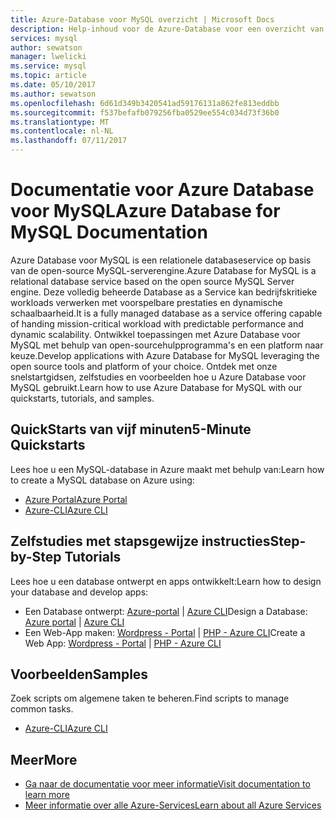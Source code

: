 ```yaml
---
title: Azure-Database voor MySQL overzicht | Microsoft Docs
description: Help-inhoud voor de Azure-Database voor een overzicht van MySQL in Azure portal
services: mysql
author: sewatson
manager: lwelicki
ms.service: mysql
ms.topic: article
ms.date: 05/10/2017
ms.author: sewatson
ms.openlocfilehash: 6d61d349b3420541ad59176131a862fe813eddbb
ms.sourcegitcommit: f537befafb079256fba0529ee554c034d73f36b0
ms.translationtype: MT
ms.contentlocale: nl-NL
ms.lasthandoff: 07/11/2017
---
```

# <a name="azure-database-for-mysql-documentation"></a><span data-ttu-id="84e51-103">Documentatie voor Azure Database voor MySQL</span><span class="sxs-lookup"><span data-stu-id="84e51-103">Azure Database for MySQL Documentation</span></span>

<span data-ttu-id="84e51-104">Azure Database voor MySQL is een relationele databaseservice op basis van de open-source MySQL-serverengine.</span><span class="sxs-lookup"><span data-stu-id="84e51-104">Azure Database for MySQL is a relational database service based on the open source MySQL Server engine.</span></span>  <span data-ttu-id="84e51-105">Deze volledig beheerde Database as a Service kan bedrijfskritieke workloads verwerken met voorspelbare prestaties en dynamische schaalbaarheid.</span><span class="sxs-lookup"><span data-stu-id="84e51-105">It is a fully managed database as a service offering capable of handing mission-critical workload with predictable performance and dynamic scalability.</span></span> <span data-ttu-id="84e51-106">Ontwikkel toepassingen met Azure Database voor MySQL met behulp van open-sourcehulpprogramma's en een platform naar keuze.</span><span class="sxs-lookup"><span data-stu-id="84e51-106">Develop applications with Azure Database for MySQL leveraging the open source tools and platform of your choice.</span></span> <span data-ttu-id="84e51-107">Ontdek met onze snelstartgidsen, zelfstudies en voorbeelden hoe u Azure Database voor MySQL gebruikt.</span><span class="sxs-lookup"><span data-stu-id="84e51-107">Learn how to use Azure Database for MySQL with our quickstarts, tutorials, and samples.</span></span>

## <a name="5-minute-quickstarts"></a><span data-ttu-id="84e51-108">QuickStarts van vijf minuten</span><span class="sxs-lookup"><span data-stu-id="84e51-108">5-Minute Quickstarts</span></span>

<span data-ttu-id="84e51-109">Lees hoe u een MySQL-database in Azure maakt met behulp van:</span><span class="sxs-lookup"><span data-stu-id="84e51-109">Learn how to create a MySQL database on Azure using:</span></span>

- [<span data-ttu-id="84e51-110">Azure Portal</span><span class="sxs-lookup"><span data-stu-id="84e51-110">Azure Portal</span></span>](/azure/mysql/quickstart-create-mysql-server-database-using-azure-portal)
- [<span data-ttu-id="84e51-111">Azure-CLI</span><span class="sxs-lookup"><span data-stu-id="84e51-111">Azure CLI</span></span>](/azure/mysql/quickstart-create-mysql-server-database-using-azure-cli)

## <a name="step-by-step-tutorials"></a><span data-ttu-id="84e51-112">Zelfstudies met stapsgewijze instructies</span><span class="sxs-lookup"><span data-stu-id="84e51-112">Step-by-Step Tutorials</span></span>

<span data-ttu-id="84e51-113">Lees hoe u een database ontwerpt en apps ontwikkelt:</span><span class="sxs-lookup"><span data-stu-id="84e51-113">Learn how to design your database and develop apps:</span></span>

- <span data-ttu-id="84e51-114">Een Database ontwerpt: [Azure-portal](/azure/mysql/tutorial-design-database-using-portal) |  [Azure CLI](/azure/mysql/tutorial-design-database-using-cli)</span><span class="sxs-lookup"><span data-stu-id="84e51-114">Design a Database: [Azure portal](/azure/mysql/tutorial-design-database-using-portal) |  [Azure CLI](/azure/mysql/tutorial-design-database-using-cli)</span></span>
- <span data-ttu-id="84e51-115">Een Web-App maken: [Wordpress - Portal](/azure/app-service-web/app-service-web-create-web-app-from-marketplace?toc=%2fazure%2fmysql%2ftoc.json) |  [PHP - Azure CLI](/azure/app-service-web/app-service-web-tutorial-php-mysql?toc=%2fazure%2fmysql%2ftoc.json)</span><span class="sxs-lookup"><span data-stu-id="84e51-115">Create a Web App: [Wordpress - Portal](/azure/app-service-web/app-service-web-create-web-app-from-marketplace?toc=%2fazure%2fmysql%2ftoc.json) |  [PHP - Azure CLI](/azure/app-service-web/app-service-web-tutorial-php-mysql?toc=%2fazure%2fmysql%2ftoc.json)</span></span>

## <a name="samples"></a><span data-ttu-id="84e51-116">Voorbeelden</span><span class="sxs-lookup"><span data-stu-id="84e51-116">Samples</span></span> 

<span data-ttu-id="84e51-117">Zoek scripts om algemene taken te beheren.</span><span class="sxs-lookup"><span data-stu-id="84e51-117">Find scripts to manage common tasks.</span></span>

- [<span data-ttu-id="84e51-118">Azure-CLI</span><span class="sxs-lookup"><span data-stu-id="84e51-118">Azure CLI</span></span>](/azure/mysql/reference-azure-cli)

## <a name="more"></a><span data-ttu-id="84e51-119">Meer</span><span class="sxs-lookup"><span data-stu-id="84e51-119">More</span></span>

- [<span data-ttu-id="84e51-120">Ga naar de documentatie voor meer informatie</span><span class="sxs-lookup"><span data-stu-id="84e51-120">Visit documentation to learn more</span></span>](/azure/mysql/index)
- [<span data-ttu-id="84e51-121">Meer informatie over alle Azure-Services</span><span class="sxs-lookup"><span data-stu-id="84e51-121">Learn about all Azure Services</span></span>](https://aka.ms/j3wr7y)